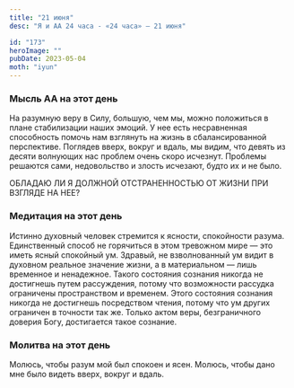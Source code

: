 ```yaml
---
title: "21 июня"
desc: "Я и АА 24 часа - «24 часа» — 21 июня"

id: "173"
heroImage: ""
pubDate: 2023-05-04
moth: "iyun"
---
```


### Мысль АА на этот день

На разумную веру в Силу, большую, чем мы, можно положиться в плане
стабилизации наших эмоций. У нее есть несравненная способность помочь нам
взглянуть на жизнь в сбалансированной перспективе. Поглядев вверх, вокруг и
вдаль, мы видим, что девять из десяти волнующих нас проблем очень скоро
исчезнут. Проблемы решаются сами, недовольство и злость исчезают, будто их и
не было.

ОБЛАДАЮ ЛИ Я ДОЛЖНОЙ ОТСТРАНЕННОСТЬЮ ОТ ЖИЗНИ ПРИ ВЗГЛЯДЕ НА НЕЕ?

### Медитация на этот день

Истинно духовный человек стремится к ясности, спокойности разума. Единственный
способ не горячиться в этом тревожном мире — это иметь ясный спокойный ум.
Здравый, не взволнованный ум видит в духовном реальное значение жизни, а в
материальном — лишь временное и ненадежное. Такого состояния сознания никогда
не достигнешь путем рассуждения, потому что возможности рассудка ограничены
пространством и временем. Этого состояния сознания никогда не достигнешь
посредством чтения, потому что ум других ограничен в точности так же. Только
актом веры, безграничного доверия Богу, достигается такое сознание.

### Молитва на этот день

Молюсь, чтобы разум мой был спокоен и ясен. Молюсь, чтобы дано мне было видеть
вверх, вокруг и вдаль.

